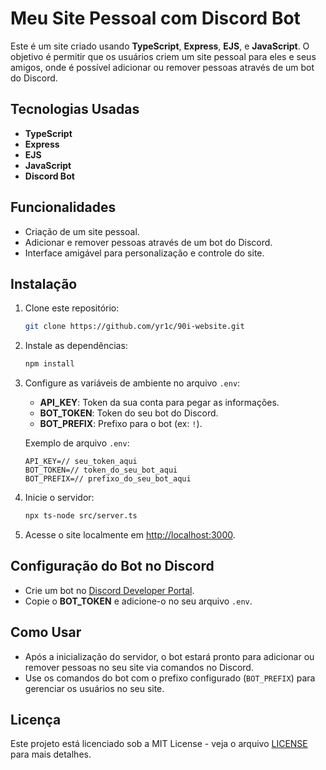 
# Meu Site Pessoal com Discord Bot

Este é um site criado usando **TypeScript**, **Express**, **EJS**, e **JavaScript**. O objetivo é permitir que os usuários criem um site pessoal para eles e seus amigos, onde é possível adicionar ou remover pessoas através de um bot do Discord.

## Tecnologias Usadas
- **TypeScript**
- **Express**
- **EJS**
- **JavaScript**
- **Discord Bot**

## Funcionalidades
- Criação de um site pessoal.
- Adicionar e remover pessoas através de um bot do Discord.
- Interface amigável para personalização e controle do site.

## Instalação

1. Clone este repositório:
   ```bash
   git clone https://github.com/yr1c/90i-website.git 
   ```

2. Instale as dependências:
   ```bash
   npm install
   ```

3. Configure as variáveis de ambiente no arquivo `.env`:
   - **API_KEY**: Token da sua conta para pegar as informações.
   - **BOT_TOKEN**: Token do seu bot do Discord.
   - **BOT_PREFIX**: Prefixo para o bot (ex: `!`).

   Exemplo de arquivo `.env`:
   ```
   API_KEY=// seu_token_aqui
   BOT_TOKEN=// token_do_seu_bot_aqui
   BOT_PREFIX=// prefixo_do_seu_bot_aqui
   ```

4. Inicie o servidor:
   ```bash
   npx ts-node src/server.ts
   ```

5. Acesse o site localmente em [http://localhost:3000](http://localhost:3000).

## Configuração do Bot no Discord
- Crie um bot no [Discord Developer Portal](https://discord.com/developers/applications).
- Copie o **BOT_TOKEN** e adicione-o no seu arquivo `.env`.

## Como Usar
- Após a inicialização do servidor, o bot estará pronto para adicionar ou remover pessoas no seu site via comandos no Discord.
- Use os comandos do bot com o prefixo configurado (`BOT_PREFIX`) para gerenciar os usuários no seu site.

## Licença
Este projeto está licenciado sob a MIT License - veja o arquivo [LICENSE](LICENSE) para mais detalhes.
